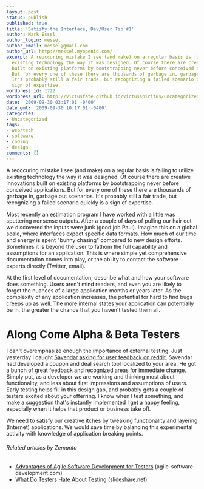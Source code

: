 ```yaml
---
layout: post
status: publish
published: true
title: 'Satisfy the Interface, Dev/User Tip #1'
author: Mark Essel
author_login: messel
author_email: messel@gmail.com
author_url: http://messel.myopenid.com/
excerpt: A reoccuring mistake I see (and make) on a regular basis is failing to utilize
  existing technology the way it was designed. Of course there are creative innovations
  built on existing platforms by bootstrapping never before conceived applications.
  But for every one of these there are thousands of garbage in, garbage out scenarios.
  It's probably still a fair trade, but recognizing a failed scenario quickly is a
  sign of expertise.
wordpress_id: 1722
wordpress_url: http://victusfate.github.io/victusspiritus/uncategorized/2009/09/30/satisfy-the-interface-devuser-tip-1/
date: '2009-09-30 03:17:01 -0400'
date_gmt: '2009-09-30 10:17:01 -0400'
categories:
- Uncategorized
tags:
- web/tech
- software
- coding
- design
comments: []
---
```

<p>A reoccuring mistake I see (and make) on a regular basis is failing to utilize existing technology the way it was designed. Of course there are creative innovations built on existing platforms by bootstrapping never before conceived applications. But for every one of these there are thousands of garbage in, garbage out scenarios. It's probably still a fair trade, but recognizing a failed scenario quickly is a sign of expertise.<a id="more"></a><a id="more-1722"></a></p>
<p>Most recently an estimation program I have worked with a little was sputtering nonsense outputs. After a couple of days of pulling our hair out we discovered the inputs were junk (good job Paul). Imagine this on a global scale, where interfaces expect specific data formats. How much of our time and energy is spent "bunny chasing" compared to new design efforts. Sometimes it is beyond the user to fathom the full capability and assumptions for an application. This is where simple yet comprehensive documentation comes into play, or the ability to contact the software experts directly (Twitter, email).</p>
<p>At the first level of documentation, describe what and how your software does something. Users aren't mind readers, and even you are likely to forget the nuances of a large application months or years later. As the complexity of any application increases, the potential for hard to find bugs creeps up as well. The more internal states your application can potentially be in, the greater the chance that you haven't tested them all.</p>
<h1>Along Come Alpha &amp; Beta Testers</h1>
<p>I can't overemphasize enough the importance of external testing. Just yesterday I caught <a href="http://www.reddit.com/r/startups/comments/9oyd2/reddit_i_would_like_your_opinion_on_my_new/">Savendar asking for user feedback on reddit</a>. Savendar had developed a coupon and deal search tool localized to your area. He got a bunch of great feedback and recognized areas for immediate change. Simply put, as a developer we are working and thinking most about functionality, and less about first impressions and assumptions of users. Early testing helps fill in this design gap, and probably gets a couple of testers excited about your offerring. I know when I test something, and make a suggestion that's instantly implemented I get a happy feeling, especially when it helps that product or business take off.</p>
<p>We need to satisfy our creative itches by tweaking functionality and layering (Internet) applications. We would save time by balancing this experimental activity with knowledge of application breaking points.</p>
<h6 class="zemanta-related-title" style="font-size: 1em;">Related articles by Zemanta</h6>
<ul class="zemanta-article-ul">
<li class="zemanta-article-ul-li"><a href="http://www.agile-software-development.com/2009/08/advantages-of-agile-for-testers.html">Advantages of Agile Software Development for Testers</a> (agile-software-development.com)</li>
<li class="zemanta-article-ul-li"><a href="http://www.slideshare.net/rosiesherry/what-do-testers-hate-about-testing">What Do Testers Hate About Testing</a> (slideshare.net)</li>
</ul>

